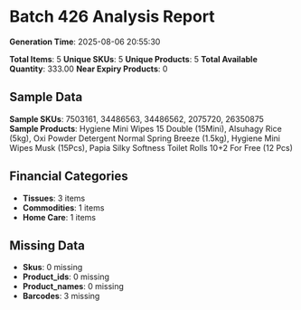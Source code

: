 # Batch 426 Analysis Report

**Generation Time**: 2025-08-06 20:55:30

**Total Items**: 5
**Unique SKUs**: 5
**Unique Products**: 5
**Total Available Quantity**: 333.00
**Near Expiry Products**: 0

## Sample Data
**Sample SKUs**: 7503161, 34486563, 34486562, 2075720, 26350875
**Sample Products**: Hygiene Mini Wipes 15 Double (15Mini), Alsuhagy Rice (5kg), Oxi Powder Detergent Normal Spring Breeze (1.5kg), Hygiene Mini Wipes Musk (15Pcs), Papia Silky Softness Toilet Rolls 10+2 For Free (12 Pcs)

## Financial Categories
- **Tissues**: 3 items
- **Commodities**: 1 items
- **Home Care**: 1 items

## Missing Data
- **Skus**: 0 missing
- **Product_ids**: 0 missing
- **Product_names**: 0 missing
- **Barcodes**: 3 missing
